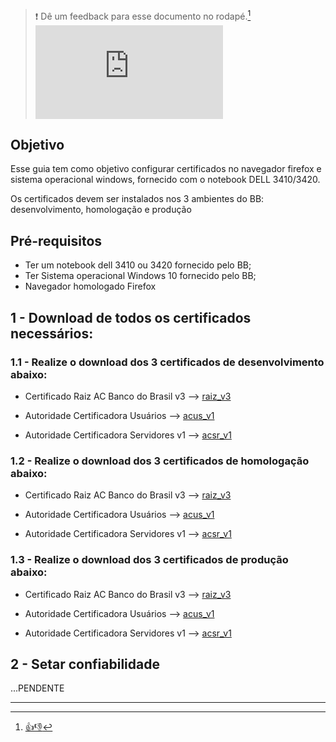 > :exclamation: Dê um feedback para esse documento no rodapé.[^1]
![](https://eni.bb.com.br/eni1/matomo.php?idsite=469&amp;rec=1&amp;url=https://fontes.intranet.bb.com.br/dev/publico/roteiros/-/blob/master/enxovalBB/arquivados/como-instalar-certificados-navegador-para-windows.md&amp;action_name=enxovalBB/arquivados/como-instalar-certificados-navegador-para-windows)

## Objetivo

Esse guia tem como objetivo configurar certificados no navegador firefox e sistema operacional windows, fornecido com o notebook DELL 3410/3420.

Os certificados devem ser instalados nos 3 ambientes do BB: desenvolvimento, homologação e produção


## Pré-requisitos

* Ter um notebook dell 3410 ou 3420 fornecido pelo BB;
* Ter Sistema operacional Windows 10 fornecido pelo BB;
* Navegador homologado Firefox


## 1 - Download de todos os certificados necessários:

### 1.1 - Realize o download dos 3 certificados de desenvolvimento abaixo:


- Certificado Raiz AC Banco do Brasil v3  --> [raiz_v3](https://pki.desenv.bb.com.br/ACRAIZC/cacerts/raiz_v3.der)


- Autoridade Certificadora Usuários  --> [acus_v1](http://pki.desenv.bb.com.br/ACINTB2/cacerts/acus_v1.der)

- Autoridade Certificadora Servidores v1  -->  [acsr_v1](http://pki.desenv.bb.com.br/ACINTA5/cacerts/acsr_v1.der)


### 1.2 - Realize o download dos 3 certificados de homologação abaixo:


- Certificado Raiz AC Banco do Brasil v3  --> [raiz_v3](https://pki.hm.bb.com.br/ACRAIZC/cacerts/raiz_v3.der)

- Autoridade Certificadora Usuários  --> [acus_v1](https://pki.hm.bb.com.br/ACINTB2/cacerts/acus_v1.der)

- Autoridade Certificadora Servidores v1  -->  [acsr_v1](https://pki.hm.bb.com.br/ACINTA5/cacerts/acsr_v1.der)



### 1.3 - Realize o download dos 3 certificados de produção abaixo:

- Certificado Raiz AC Banco do Brasil v3  --> [raiz_v3](https://pki.bb.com.br/ACRAIZC/cacerts/raiz_v3.der)

- Autoridade Certificadora Usuários  --> [acus_v1](https://pki.hm.bb.com.br/ACINTB2/cacerts/acus_v1.der)

- Autoridade Certificadora Servidores v1  -->  [acsr_v1](https://pki.bb.com.br/ACINTA5/cacerts/acsr_v1.der)



## 2 - Setar confiabilidade
...PENDENTE

---
[^1]: [👍👎](http://feedback.dev.intranet.bb.com.br/?origem=roteiros&url_origem=fontes.intranet.bb.com.br/dev/publico/roteiros/-/blob/master/Diataxis/How-To/Build/como-instalar-certificados-navegador-para-windows.md&internalidade=Diataxis/How-To/Build/como-instalar-certificados-navegador-para-windows)
